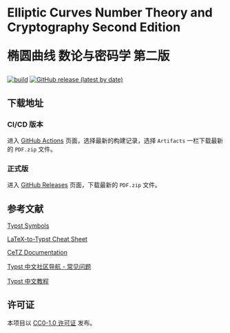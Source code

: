 <h1>
<p>Elliptic Curves Number Theory and Cryptography Second Edition</p>
<p>椭圆曲线 数论与密码学 第二版</p>
</h1>

[![build](https://github.com/Cierra-Runis/Elliptic-Curves-Number-Theory-and-Cryptography/actions/workflows/build.yaml/badge.svg)](https://github.com/Cierra-Runis/Elliptic-Curves-Number-Theory-and-Cryptography/actions/workflows/build.yaml)
[![GitHub release (latest by date)](https://img.shields.io/github/v/release/Cierra-Runis/Elliptic-Curves-Number-Theory-and-Cryptography)](https://github.com/Cierra-Runis/Elliptic-Curves-Number-Theory-and-Cryptography/releases/latest)

## 下载地址

### CI/CD 版本

进入 [GitHub Actions](https://github.com/Cierra-Runis/Elliptic-Curves-Number-Theory-and-Cryptography/actions/workflows/build.yaml) 页面，选择最新的构建记录，选择 `Artifacts` 一栏下载最新的 `PDF.zip` 文件。

### 正式版

进入 [GitHub Releases](https://github.com/Cierra-Runis/Elliptic-Curves-Number-Theory-and-Cryptography/releases/latest) 页面，下载最新的 `PDF.zip` 文件。

## 参考文献

[Typst Symbols](https://typst.app/docs/reference/symbols/sym/)

[LaTeX-to-Typst Cheat Sheet](https://qwinsi.github.io/tex2typst-webapp/cheat-sheet.html)

[CeTZ Documentation](https://cetz-package.github.io/docs/)

[Typst 中文社区导航 - 常见问题](https://typst-doc-cn.github.io/guide/FAQ.html)

[Typst 中文教程](https://typst-doc-cn.github.io/tutorial/)

## 许可证

本项目以 [CC0-1.0 许可证](LICENSE) 发布。
